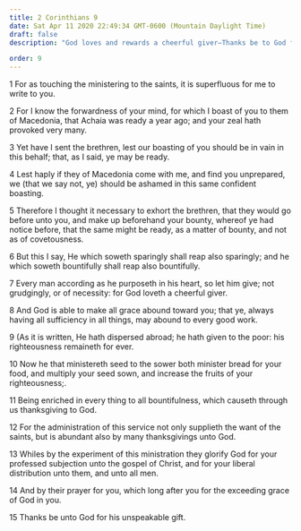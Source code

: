 ```yaml
---
title: 2 Corinthians 9
date: Sat Apr 11 2020 22:49:34 GMT-0600 (Mountain Daylight Time)
draft: false
description: "God loves and rewards a cheerful giver—Thanks be to God for His unspeakable gift."

order: 9
---
```

    
1 For as touching the ministering to the saints, it is superfluous for me to write to you.

2 For I know the forwardness of your mind, for which I boast of you to them of Macedonia, that Achaia was ready a year ago; and your zeal hath provoked very many.

3 Yet have I sent the brethren, lest our boasting of you should be in vain in this behalf; that, as I said, ye may be ready.

4 Lest haply if they of Macedonia come with me, and find you unprepared, we (that we say not, ye) should be ashamed in this same confident boasting.

5 Therefore I thought it necessary to exhort the brethren, that they would go before unto you, and make up beforehand your bounty, whereof ye had notice before, that the same might be ready, as a matter of bounty, and not as of covetousness.

6 But this I say, He which soweth sparingly shall reap also sparingly; and he which soweth bountifully shall reap also bountifully.

7 Every man according as he purposeth in his heart, so let him give; not grudgingly, or of necessity: for God loveth a cheerful giver.

8 And God is able to make all grace abound toward you; that ye, always having all sufficiency in all things, may abound to every good work.

9 (As it is written, He hath dispersed abroad; he hath given to the poor: his righteousness remaineth for ever.

10 Now he that ministereth seed to the sower both minister bread for your food, and multiply your seed sown, and increase the fruits of your righteousness;.

11 Being enriched in every thing to all bountifulness, which causeth through us thanksgiving to God.

12 For the administration of this service not only supplieth the want of the saints, but is abundant also by many thanksgivings unto God.

13 Whiles by the experiment of this ministration they glorify God for your professed subjection unto the gospel of Christ, and for your liberal distribution unto them, and unto all men.

14 And by their prayer for you, which long after you for the exceeding grace of God in you.

15 Thanks be unto God for his unspeakable gift.
